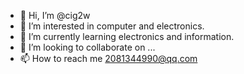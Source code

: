 - 👋 Hi, I’m @cig2w
- 👀 I’m interested in computer and electronics.
- 🌱 I’m currently learning electronics and information.
- 💞️ I’m looking to collaborate on ...
- 📫 How to reach me 2081344990@qq.com

<!---
cig2w/cig2w is a ✨ special ✨ repository because its `README.md` (this file) appears on your GitHub profile.
You can click the Preview link to take a look at your changes.
--->
